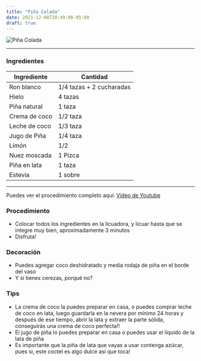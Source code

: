 ```yaml
---
title: "Piña Colada"
date: 2021-12-08T20:49:08-05:00
draft: true
---
```

![Piña Colada](../../images/piña_colada.jpg)
___
### Ingredientes 

| Ingrediente | Cantidad |
| ----------- | ----------- |
| Ron blanco | 1/4 tazas + 2 cucharadas |
| Hielo | 4 tazas |
| Piña natural | 1 taza |
| Crema de coco | 1/2 taza |
| Leche de coco | 1/3 taza |
| Jugo de Piña | 1/4 taza |
| Limón | 1/2 |
| Nuez moscada | 1 Pizca |
| Piña en lata | 1 taza |
| Estevia | 1 sobre |

___

Puedes ver el procedimiento completo aquí: [Video de Youtube](https://youtu.be/KwdQX_hijXI)

### Procedimiento 
- Colocar todos los ingredientes en la licuadora, y licuar hasta que se integre muy bien, aproximadamente 3 minutos
- Disfruta!

### Decoración
- Puedes agregar coco deshidratado y media rodaja de piña en el borde del vaso
- Y si tienes cerezas, porqué no?

### Tips
- La crema de coco la puedes preparar en casa, o puedes comprar leche de coco en lata, luego guardarla en la nevera por mínimo 24 horas y después de ese tiempo, abrir la lata y extraer la parte sólida, conseguirás una crema de coco perfecta!!
- El jugo de piña lo puedes preparar en casa o puedes usar el líquido de la lata de piña
- Es importante que la piña de lata que vayas a usar contenga azúcar, pues si, este coctel es algo dulce así que toca!




